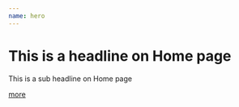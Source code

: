 ```yaml
---
name: hero
---
```


# This is a headline on Home page

This is a sub headline on Home page

[more](./about)
